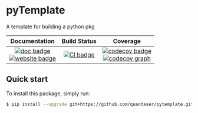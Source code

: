 # pyTemplate

A template for building a python pkg

| **Documentation** | **Build Status** | **Coverage** |
|:-----------------:|:----------------:|:------------:|
| [![doc badge]][doc link] <br> [![website badge]][website link] | [![CI badge]][CI link] | [![codecov badge]][codecov link] <br> [![codecov graph]][codecov link] |

[doc badge]: https://github.com/quantaser/pytemplate/actions/workflows/Docs.yml/badge.svg
[doc link]: https://github.com/quantaser/pytemplate/actions/workflows/Docs.yml

[website badge]: https://img.shields.io/website?url=https%3A%2F%2Fquantaser.github.io%2Fpytemplate%2F
[website link]: https://quantaser.github.io/pytemplate/

[ci badge]: https://github.com/quantaser/pytemplate/actions/workflows/CI.yml/badge.svg
[ci link]: https://github.com/quantaser/pytemplate/actions/workflows/CI.yml

[codecov badge]: https://codecov.io/gh/quantaser/pytemplate/branch/main/graph/badge.svg?token=9KLNCETIYB
[codecov link]: https://codecov.io/gh/quantaser/pytemplate
[codecov graph]: https://codecov.io/gh/quantaser/pytemplate/branch/main/graphs/sunburst.svg?token=9KLNCETIYB

## Quick start

To install this package, simply run:

```bash
$ pip install --upgrade git+https://github.com/quantaser/pytemplate.git

```
